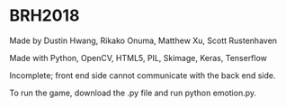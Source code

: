 # BRH2018

Made by Dustin Hwang, Rikako Onuma, Matthew Xu, Scott Rustenhaven

Made with Python, OpenCV, HTML5, PIL, Skimage, Keras, Tenserflow 

Incomplete; front end side cannot communicate with the back end side. 

To run the game, download the .py file and run python emotion.py. 
